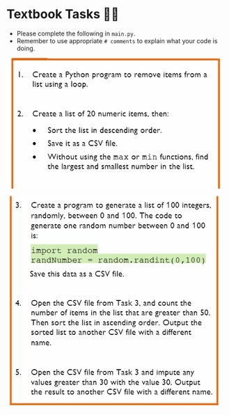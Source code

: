 # Textbook Tasks 👨‍💻

- Please complete the following in `main.py`.
- Remember to use appropriate `# comments` to explain what your code is doing.

![image](image.png)

![image](image_2.png)



  
